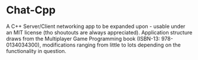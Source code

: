 # Chat-Cpp
A C++ Server/Client networking app to be expanded upon - usable under an MIT license (tho shoutouts are always appreciated). Application structure draws from the Multiplayer Game Programming book (ISBN-13: 978-0134034300), modifications ranging from little to lots depending on the functionality in question.
